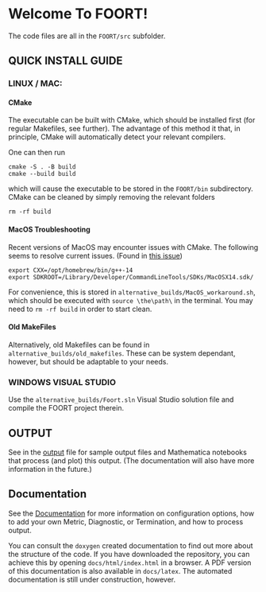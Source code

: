 # Welcome To FOORT!

The code files are all in the `FOORT/src` subfolder.

## QUICK INSTALL GUIDE

### LINUX / MAC:

#### CMake

The executable can be built with CMake, which should be installed first (for regular Makefiles, see further). The advantage of this method it that, in principle, CMake
will automatically detect your relevant compilers.

One can then run

```
cmake -S . -B build
cmake --build build
```

which will cause the executable to be stored in the `FOORT/bin` subdirectory. CMake can be cleaned by simply removing the relevant folders

```
rm -rf build
```

#### MacOS Troubleshooting

Recent versions of MacOS may encounter issues with CMake. The following seems to resolve current issues.
(Found in [this issue](https://gist.github.com/scivision/d69faebbc56da9714798087b56de925a))

```
export CXX=/opt/homebrew/bin/g++-14
export SDKROOT=/Library/Developer/CommandLineTools/SDKs/MacOSX14.sdk/
```

For convenience, this is stored in `alternative_builds/MacOS_workaround.sh`, which should be executed with `source \the\path\` in the terminal. You may need to `rm -rf build` in order to start clean.

#### Old MakeFiles

Alternatively, old Makefiles can be found in `alternative_builds/old_makefiles`. These can be system dependant, however, but should be adaptable to your needs.

### WINDOWS VISUAL STUDIO

Use the `alternative_builds/Foort.sln` Visual Studio solution file and compile the FOORT project therein.

## OUTPUT

See in the [output](FOORT/Output) file for sample output files and Mathematica notebooks that process (and plot) this output. (The documentation will also have more information in the future.)

## Documentation

See the [Documentation](./docs/Documentation.pdf) for more information on configuration options, how to add your own Metric, Diagnostic, or Termination, and how to process output.

You can consult the `doxygen` created documentation to find out more about the structure of the code.
If you have downloaded the repository, you can achieve this by opening `docs/html/index.html` in a browser.
A PDF version of this documentation is also available in `docs/latex`. The automated documentation is still under construction, however.
